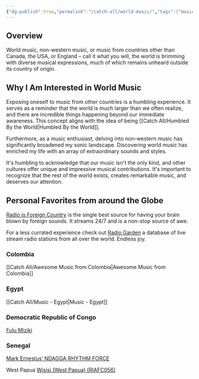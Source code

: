```yaml
---
{"dg-publish":true,"permalink":"/catch-all/world-music/","tags":["music"],"updated":"2023-12-10T17:32:21.000-07:00"}
---
```


## Overview

World music, non-western music, or music from countries other than Canada, the USA, or England – call it what you will, the world is brimming with diverse musical expressions, much of which remains unheard outside its country of origin.

## Why I Am Interested in World Music

Exposing oneself to music from other countries is a humbling experience. It serves as a reminder that the world is much larger than we often realize, and there are incredible things happening beyond our immediate awareness. This concept aligns with the idea of being [[Catch All/Humbled By the World\|Humbled By the World]].

Furthermore, as a music enthusiast, delving into non-western music has significantly broadened my sonic landscape. Discovering world music has enriched my life with an array of extraordinary sounds and styles.

It's humbling to acknowledge that our music isn't the only kind, and other cultures offer unique and impressive musical contributions. It's important to recognize that the rest of the world exists, creates remarkable music, and deserves our attention.

## Personal Favorites from around the Globe

[Radio is Foreign Country](https://www.radioisaforeigncountry.org) is the single best source for having your brain blown by foreign sounds. It streams 24/7 and is a non-stop source of awe. 

For a less currated experience check out [Radio Garden](http://radio.garden) a database of live stream radio stations from all over the world. Endless joy. 

### Colombia
[[Catch All/Awesome Music from Colombia\|Awesome Music from Colombia]]

### Egypt
[[Catch All/Music - Egypt\|Music - Egypt]]

### Democratic Republic of Congo
[Fulu Miziki]([](https://www.youtube.com/watch?v=Ri2oK4gApMU))

### Senegal 
[Mark Ernestus’ NDAGGA RHYTHM FORCE](https://soundcloud.com/ndagga/walo-walo)

West Papua
[Wisisi (West Papua) (RIAFC056)](https://www.youtube.com/watch?v=U2IU121UxL8)
